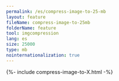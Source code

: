 ```yaml
---
permalink: /es/compress-image-to-25-mb
layout: feature
fileName: compress-image-to-25mb
folderName: feature
tool: imgcompression
lang: es
size: 25000
type: mb
nointernationalization: true
---
```

{%- include compress-image-to-X.html -%}       
